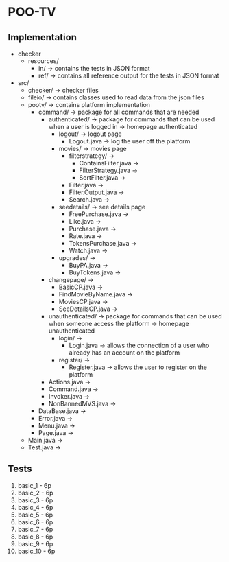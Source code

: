 # POO-TV

## Implementation

* checker
  * resources/
    * in/ -> contains the tests in JSON format
    * ref/ -> contains all reference output for the tests in JSON format
* src/
  * checker/ -> checker files
  * fileio/ -> contains classes used to read data from the json files
  * pootv/ -> contains platform implementation
    * command/ -> package for all commands that are needed
      * authenticated/ -> package for commands that can be used when a user is logged in -> homepage authenticated
        * logout/ -> logout page
          * Logout.java -> log the user off the platform
        * movies/ -> movies page
          * filterstrategy/ ->
            * ContainsFilter.java ->
            * FilterStrategy.java ->
            * SortFilter.java ->
          * Filter.java ->
          * Filter.Output.java ->
          * Search.java ->
        * seedetails/ -> see details page
          * FreePurchase.java ->
          * Like.java ->
          * Purchase.java ->
          * Rate.java ->
          * TokensPurchase.java ->
          * Watch.java ->
        * upgrades/ ->
          * BuyPA.java ->
          * BuyTokens.java ->
      * changepage/ ->
        * BasicCP.java ->
        * FindMovieByName.java ->
        * MoviesCP.java ->
        * SeeDetailsCP.java ->
      * unauthenticated/ -> package for commands that can be used when someone access the platform -> homepage unauthenticated
        * login/ ->
          * Login.java -> allows the connection of a user who already has an account on the platform
        * register/ ->
          * Register.java -> allows the user to register on the platform
      * Actions.java ->
      * Command.java ->
      * Invoker.java ->
      * NonBannedMVS.java ->
    * DataBase.java ->
    * Error.java ->
    * Menu.java ->
    * Page.java ->
  * Main.java ->
  * Test.java ->

## Tests

 1. basic_1  - 6p
 2. basic_2  - 6p
 3. basic_3  - 6p
 4. basic_4  - 6p
 5. basic_5  - 6p
 6. basic_6  - 6p
 7. basic_7  - 6p
 8. basic_8  - 6p
 9. basic_9  - 6p
10. basic_10 - 6p
